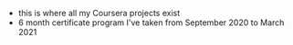 - this is where all my Coursera projects exist
- 6 month certificate program I've taken from September 2020 to March 2021
